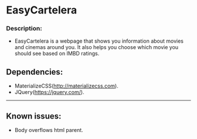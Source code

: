 # EasyCartelera

### Description:

- EasyCartelera is a webpage that shows you information about movies and cinemas around you. It also helps you choose which movie you should see based on IMBD ratings.

## Dependencies:

- MaterializeCSS(http://materializecss.com).
- JQuery(https://jquery.com/).

***

## Known issues:

- Body overflows html parent.